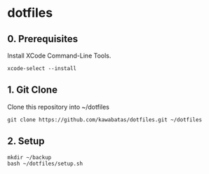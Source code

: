 # dotfiles

## 0. Prerequisites
Install XCode Command-Line Tools.

```
xcode-select --install
```

## 1. Git Clone
Clone this repository into ~/dotfiles

```
git clone https://github.com/kawabatas/dotfiles.git ~/dotfiles
```

## 2. Setup

```
mkdir ~/backup
bash ~/dotfiles/setup.sh
```
